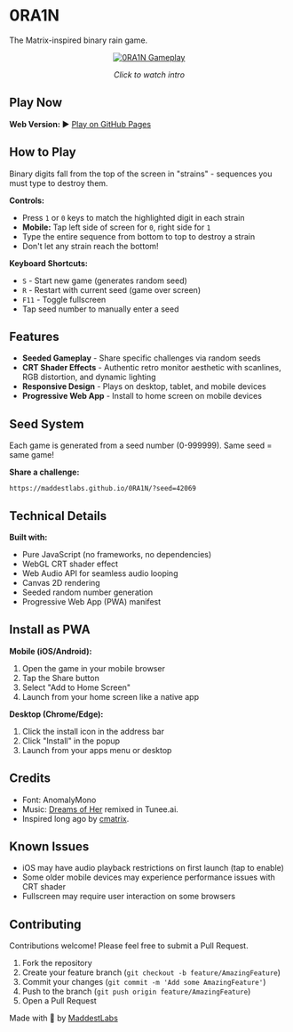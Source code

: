 # 0RA1N

The Matrix-inspired binary rain game.

<div align="center">
  
[![0RA1N Gameplay](https://img.youtube.com/vi/hrf5lATXrYI/maxresdefault.jpg)](https://www.youtube.com/watch?v=hrf5lATXrYI)

*Click to watch intro*
</div>

## Play Now

**Web Version: ▶** [Play on GitHub Pages](https://maddestlabs.github.io/0RA1N/)

## How to Play

Binary digits fall from the top of the screen in "strains" - sequences you must type to destroy them.

**Controls:**
- Press `1` or `0` keys to match the highlighted digit in each strain
- **Mobile:** Tap left side of screen for `0`, right side for `1`
- Type the entire sequence from bottom to top to destroy a strain
- Don't let any strain reach the bottom!

**Keyboard Shortcuts:**
- `S` - Start new game (generates random seed)
- `R` - Restart with current seed (game over screen)
- `F11` - Toggle fullscreen
- Tap seed number to manually enter a seed

## Features

- **Seeded Gameplay** - Share specific challenges via random seeds
- **CRT Shader Effects** - Authentic retro monitor aesthetic with scanlines, RGB distortion, and dynamic lighting
- **Responsive Design** - Plays on desktop, tablet, and mobile devices
- **Progressive Web App** - Install to home screen on mobile devices

## Seed System

Each game is generated from a seed number (0-999999). Same seed = same game!

**Share a challenge:**
```
https://maddestlabs.github.io/0RA1N/?seed=42069
```

## Technical Details

**Built with:**
- Pure JavaScript (no frameworks, no dependencies)
- WebGL CRT shader effect
- Web Audio API for seamless audio looping
- Canvas 2D rendering
- Seeded random number generation
- Progressive Web App (PWA) manifest

## Install as PWA

**Mobile (iOS/Android):**
1. Open the game in your mobile browser
2. Tap the Share button
3. Select "Add to Home Screen"
4. Launch from your home screen like a native app

**Desktop (Chrome/Edge):**
1. Click the install icon in the address bar
2. Click "Install" in the popup
3. Launch from your apps menu or desktop

## Credits

- Font: AnomalyMono
- Music: [Dreams of Her](https://www.tunee.ai/music/-P7utc8J80wg2mX5S) remixed in Tunee.ai.
- Inspired long ago by [cmatrix](https://github.com/abishekvashok/cmatrix).

## Known Issues

- iOS may have audio playback restrictions on first launch (tap to enable)
- Some older mobile devices may experience performance issues with CRT shader
- Fullscreen may require user interaction on some browsers

## Contributing

Contributions welcome! Please feel free to submit a Pull Request.

1. Fork the repository
2. Create your feature branch (`git checkout -b feature/AmazingFeature`)
3. Commit your changes (`git commit -m 'Add some AmazingFeature'`)
4. Push to the branch (`git push origin feature/AmazingFeature`)
5. Open a Pull Request

Made with 💚 by [MaddestLabs](https://maddestlabs.com)